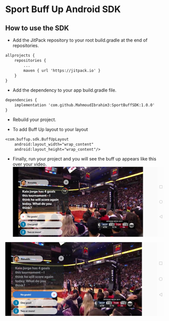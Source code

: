 # Sport Buff Up Android SDK

## How to use the SDK
- Add the JitPack repository to your root build.gradle at the end of repositories.
```
allprojects {
    repositories {
        ...
        maven { url 'https://jitpack.io' }
    }
}
```

- Add the dependency to your app build.gradle file.
```
dependencies {
    implementation 'com.github.MahmoudIbrahim3:SportBuffSDK:1.0.0'
}
```


- Rebuild your project.

- To add Buff Up layout to your layout
```
<com.buffup.sdk.BuffUpLayout
    android:layout_width="wrap_content"
    android:layout_height="wrap_content"/>
```

- Finally, run your project and you will see the buff up appears like this over your video.
![Buff](buffup/1.jpeg)

![Buff](buffup/2.jpeg)



